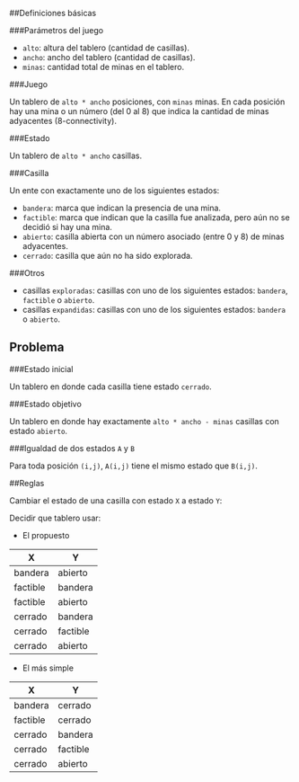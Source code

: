 ##Definiciones básicas

###Parámetros del juego

* `alto`: altura del tablero (cantidad de casillas).
* `ancho`: ancho del tablero (cantidad de casillas).
* `minas`: cantidad total de minas en el tablero.

###Juego

Un tablero de `alto * ancho` posiciones, con `minas` minas. En cada posición
hay una mina o un número (del 0 al 8) que indica la cantidad de minas
adyacentes (8-connectivity).

###Estado

Un tablero de `alto * ancho` casillas.

###Casilla

Un ente con exactamente uno de los siguientes estados:

* `bandera`: marca que indican la presencia de una mina.
* `factible`: marca que indican que la casilla fue analizada, pero aún no se decidió si hay una mina.
* `abierto`: casilla abierta con un número asociado (entre 0 y 8) de minas adyacentes.
* `cerrado`: casilla que aún no ha sido explorada.

###Otros

* casillas `exploradas`: casillas con uno de los siguientes estados: `bandera`, `factible` o `abierto`.
* casillas `expandidas`: casillas con uno de los siguientes estados: `bandera` o `abierto`.

## Problema

###Estado inicial

Un tablero en donde cada casilla tiene estado `cerrado`.

###Estado objetivo

Un tablero en donde hay exactamente `alto * ancho - minas` casillas con estado `abierto`.

###Igualdad de dos estados `A` y `B`

Para toda posición `(i,j)`, `A(i,j)` tiene el mismo estado que `B(i,j)`.

##Reglas

Cambiar el estado de una casilla con estado `X` a estado `Y`:

Decidir que tablero usar:

* El propuesto

| X        | Y        |
|----------|----------|
| bandera  | abierto  |
| factible | bandera  |
| factible | abierto  |
| cerrado  | bandera  |
| cerrado  | factible |
| cerrado  | abierto  |

* El más simple

| X        | Y        |
|----------|----------|
| bandera  | cerrado  |
| factible | cerrado  |
| cerrado  | bandera  |
| cerrado  | factible |
| cerrado  | abierto  |

